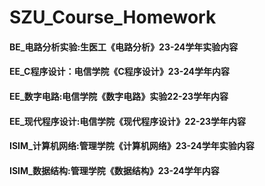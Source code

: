 # SZU_Course_Homework

#### BE_电路分析实验:生医工《电路分析》23-24学年实验内容
#### EE_C程序设计：电信学院《C程序设计》23-24学年内容
#### EE_数字电路:电信学院《数字电路》实验22-23学年内容
#### EE_现代程序设计:电信学院《现代程序设计》22-23学年内容
#### ISIM_计算机网络:管理学院《计算机网络》23-24学年实验内容
#### ISIM_数据结构:管理学院《数据结构》23-24学年内容
